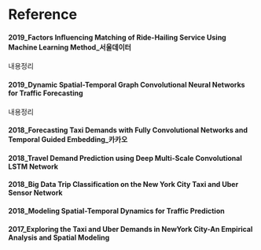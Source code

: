 <h1>Reference</h1>

<h4>2019_Factors Inﬂuencing Matching of Ride-Hailing Service Using Machine Learning Method_서울데이터</h4>

내용정리

<h4>2019_Dynamic Spatial-Temporal Graph Convolutional Neural Networks for Traffic Forecasting</h4>

내용정리

<h4>2018_Forecasting Taxi Demands with Fully Convolutional Networks and Temporal Guided Embedding_카카오</h4>

<h4>2018_Travel Demand Prediction using Deep Multi-Scale Convolutional LSTM Network</h4>

<h4>2018_Big Data Trip Classification on the New York City Taxi  and Uber Sensor Network</h4>

<h4>2018_Modeling Spatial-Temporal Dynamics for Traffic Prediction</h4>

<h4>2017_Exploring the Taxi and Uber Demands in NewYork City-An Empirical Analysis and Spatial Modeling</h4>
